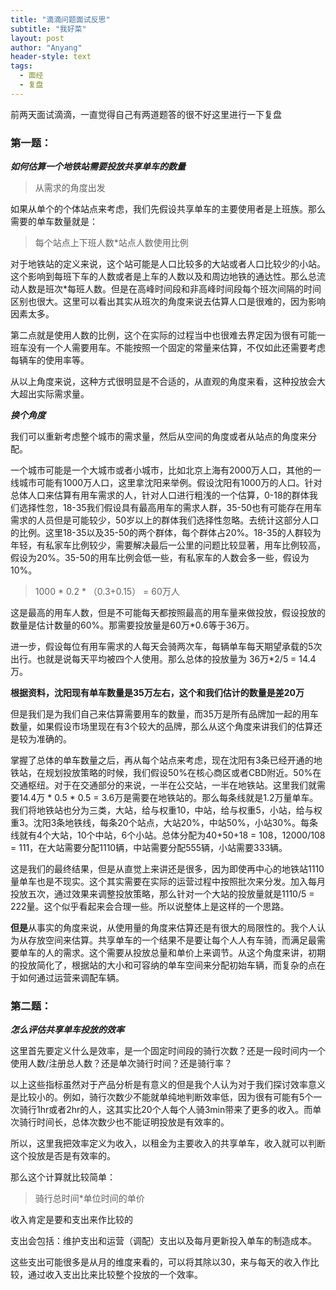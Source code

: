 ```yaml
---
title: "滴滴问题面试反思"
subtitle: "我好菜"
layout: post
author: "Anyang"
header-style: text
tags:
  - 面经
  - 复盘
---
```





前两天面试滴滴，一直觉得自己有两道题答的很不好这里进行一下复盘

### 第一题：

***如何估算一个地铁站需要投放共享单车的数量***

> 从需求的角度出发

如果从单个的个体站点来考虑，我们先假设共享单车的主要使用者是上班族。那么需要的单车数量就是：

> 每个站点上下班人数*站点人数使用比例

对于地铁站的定义来说，这个站可能是人口比较多的大站或者人口比较少的小站。这个影响到每班下车的人数或者是上车的人数以及和周边地铁的通达性。那么总流动人数是班次*每班人数。但是在高峰时间段和非高峰时间段每个班次间隔的时间区别也很大。这里可以看出其实从班次的角度来说去估算人口是很难的，因为影响因素太多。

第二点就是使用人数的比例，这个在实际的过程当中也很难去界定因为很有可能一班车没有一个人需要用车。不能按照一个固定的常量来估算，不仅如此还需要考虑每辆车的使用率等。

从以上角度来说，这种方式很明显是不合适的，从直观的角度来看，这种投放会大大超出实际需求量。

***换个角度***

我们可以重新考虑整个城市的需求量，然后从空间的角度或者从站点的角度来分配。

一个城市可能是一个大城市或者小城市，比如北京上海有2000万人口，其他的一线城市可能有1000万人口，这里拿沈阳来举例。假设沈阳有1000万的人口。针对总体人口来估算有用车需求的人，针对人口进行粗浅的一个估算，0-18的群体我们选择性忽，18-35我们假设具有最高用车的需求人群，35-50也有可能存在用车需求的人员但是可能较少，50岁以上的群体我们选择性忽略。去统计这部分人口的比例。这里18-35以及35-50的两个群体，每个群体占20%。18-35的人群较为年轻，有私家车比例较少，需要解决最后一公里的问题比较显著，用车比例较高，假设为20%。35-50的用车比例会低一些，有私家车的人数会多一些，假设为10%。

> 1000 * 0.2  * （0.3+0.15） = 60万人

这是最高的用车人数，但是不可能每天都按照最高的用车量来做投放，假设投放的数量是估计数量的60%。那需要投放量是60万*0.6等于36万。

进一步，假设每位有用车需求的人每天会骑两次车，每辆单车每天期望承载的5次出行。也就是说每天平均被四个人使用。那么总体的投放量为 36万*2/5 = 14.4万。

**根据资料，沈阳现有单车数量是35万左右，这个和我们估计的数量是差20万**

但是我们是为我们自己来估算需要用车的数量，而35万是所有品牌加一起的用车数量，如果假设市场里现在有3个较大的品牌，那么从这个角度来讲我们的估算还是较为准确的。

掌握了总体的单车数量之后，再从每个站点来考虑，现在沈阳有3条已经开通的地铁站，在规划投放策略的时候，我们假设50%在核心商区或者CBD附近。50%在交通枢纽。对于在交通部分的来说，一半在公交站，一半在地铁站。这里我们就需要14.4万 * 0.5 * 0.5 = 3.6万是需要在地铁站的。那么每条线就是1.2万量单车。我们将地铁站也分为三类，大站，给与权重10，中站，给与权重5，小站，给与权重3。沈阳3条地铁线，每条20个站点，大站20%，中站50%，小站30%。每条线就有4个大站，10个中站，6个小站。总体分配为40+50+18 = 108，12000/108 = 111，在大站需要分配1110辆，中站需要分配555辆，小站需要333辆。

这是我们的最终结果，但是从直觉上来讲还是很多，因为即使再中心的地铁站1110量单车也是不现实。这个其实需要在实际的运营过程中按照批次来分发。加入每月投放五次，通过效果来调整投放策略，那么针对一个大站的投放量就是1110/5 = 222量。这个似乎看起来会合理一些。所以说整体上是这样的一个思路。

**但是**从事实的角度来说，从使用量的角度来估算还是有很大的局限性的。我个人认为从存放空间来估算。共享单车的一个结果不是要让每个人人有车骑，而满足最需要单车的人的需求。这个需要从投放总量和单价上来调节。从这个角度来讲，初期的投放简化了，根据站的大小和可容纳的单车空间来分配初始车辆，而复杂的点在于如何通过运营来调配车辆。



### 第二题：

***怎么评估共享单车投放的效率***

这里首先要定义什么是效率，是一个固定时间段的骑行次数？还是一段时间内一个使用人数/注册总人数？还是单次骑行时间？还是骑行率？

以上这些指标虽然对于产品分析是有意义的但是我个人认为对于我们探讨效率意义是比较小的。例如，骑行次数少不能就单纯地判断效率低，因为很有可能有5个一次骑行1hr或者2hr的人，这其实比20个人每个人骑3min带来了更多的收入。而单次骑行时间长，总体次数少也不能证明投放是有效率的。

所以，这里我把效率定义为收入，以租金为主要收入的共享单车，收入就可以判断这个投放是否是有效率的。

那么这个计算就比较简单：

> 骑行总时间*单位时间的单价

收入肯定是要和支出来作比较的

支出会包括：维护支出和运营（调配）支出以及每月更新投入单车的制造成本。

这些支出可能很多是从月的维度来看的，可以将其除以30，来与每天的收入作比较，通过收入支出比来比较整个投放的一个效率。

